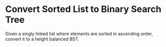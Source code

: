 # Convert Sorted List to Binary Search Tree

Given a singly linked list where elements are sorted in ascending order,
convert it to a height balanced BST.
